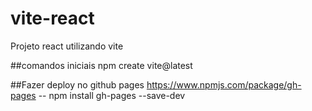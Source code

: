 # vite-react
Projeto react utilizando vite

##comandos iniciais
npm create vite@latest

##Fazer deploy no github pages
https://www.npmjs.com/package/gh-pages
-- npm install gh-pages --save-dev